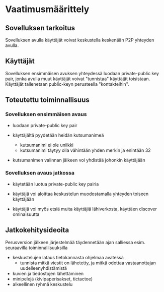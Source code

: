 # Vaatimusmäärittely

## Sovelluksen tarkoitus

Sovelluksen avulla käyttäjät voivat keskustella keskenään P2P yhteyden avulla.

## Käyttäjät

Sovelluksen ensimmäisen avuksen yhteydessä luodaan private-public key pair, jonka avulla muut käyttäjät voivat "tunnistaa" käyttäjät toisistaan. Käyttäjät tallenetaan public-keyn perusteella "kontakteihin".

## Toteutettu toiminnallisuus

### Sovelluksen ensimmäisen avaus

- luodaan private-public key pair

- käyttäjältä pyydetään heidän kutsumanimeä
	- kutsumanimi ei ole uniikki
	- kutsumanimi täytyy olla vähintään yhden merkin ja enintään 32
	
- kutsumanimen valinnan jälkeen voi yhdistää johonkin käyttäjään

### Sovelluksen avaus jatkossa

- käytetään luotua private-public key pairia

- käyttäjä voi aloittaa keskustelun muodostamalla yhteyden toiseen käyttäjään

- käyttäjä voi myös etsiä muita käyttäjiä lähiverkosta, käyttäen discover ominaisuutta

## Jatkokehitysideoita

Perusversion jälkeen järjestelmää täydennetään ajan salliessa esim. seuraavilla toiminnallisuuksilla

- keskustelujen lataus tietokannasta ohjelmaa avatessa
	- tunnista mitkä viestit on lähetetty, ja mitkä odottaa vastaanottajan uudelleenyhdistämistä
- kuvien ja tiedostojen lähettäminen
- minipelejä (kivipaperisakset, tictactoe)
- alkeellinen ryhmä keskustelu